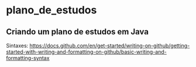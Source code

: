 # plano_de_estudos

## Criando um plano de estudos em Java
 
Sintaxes: https://docs.github.com/en/get-started/writing-on-github/getting-started-with-writing-and-formatting-on-github/basic-writing-and-formatting-syntax
